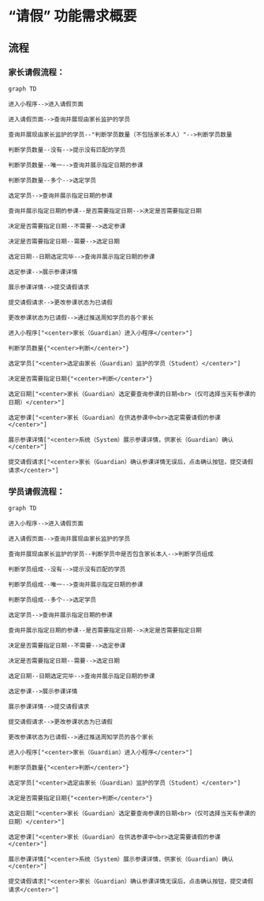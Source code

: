 # “请假” 功能需求概要

## 流程

### 家长请假流程：

```mermaid
graph TD

进入小程序-->进入请假页面

进入请假页面-->查询并展现由家长监护的学员

查询并展现由家长监护的学员--"判断学员数量（不包括家长本人）"-->判断学员数量

判断学员数量--没有-->提示没有匹配的学员

判断学员数量--唯一-->查询并展示指定日期的参课

判断学员数量--多个-->选定学员

选定学员-->查询并展示指定日期的参课

查询并展示指定日期的参课--是否需要指定日期-->决定是否需要指定日期

决定是否需要指定日期--不需要-->选定参课

决定是否需要指定日期--需要-->选定日期

选定日期--日期选定完毕-->查询并展示指定日期的参课

选定参课-->展示参课详情

展示参课详情-->提交请假请求

提交请假请求-->更改参课状态为已请假

更改参课状态为已请假-->通过推送周知学员的各个家长

进入小程序["<center>家长（Guardian）进入小程序</center>"]

判断学员数量{"<center>判断</center>"}

选定学员["<center>选定由家长（Guardian）监护的学员（Student）</center>"]

决定是否需要指定日期{"<center>判断</center>"}

选定日期["<center>家长（Guardian）选定要查询参课的日期<br>（仅可选择当天有参课的日期）</center>"]

选定参课["<center>家长（Guardian）在供选参课中<br>选定需要请假的参课</center>"]

展示参课详情["<center>系统（System）展示参课详情，供家长（Guardian）确认</center>"]

提交请假请求["<center>家长（Guardian）确认参课详情无误后，点击确认按钮，提交请假请求</center>"]

```

### 学员请假流程：

```mermaid
graph TD

进入小程序-->进入请假页面

进入请假页面-->查询并展现由家长监护的学员

查询并展现由家长监护的学员--判断学员中是否包含家长本人-->判断学员组成

判断学员组成--没有-->提示没有匹配的学员

判断学员组成--唯一-->查询并展示指定日期的参课

判断学员组成--多个-->选定学员

选定学员-->查询并展示指定日期的参课

查询并展示指定日期的参课--是否需要指定日期-->决定是否需要指定日期

决定是否需要指定日期--不需要-->选定参课

决定是否需要指定日期--需要-->选定日期

选定日期--日期选定完毕-->查询并展示指定日期的参课

选定参课-->展示参课详情

展示参课详情-->提交请假请求

提交请假请求-->更改参课状态为已请假

更改参课状态为已请假-->通过推送周知学员的各个家长

进入小程序["<center>家长（Guardian）进入小程序</center>"]

判断学员数量{"<center>判断</center>"}

选定学员["<center>选定由家长（Guardian）监护的学员（Student）</center>"]

决定是否需要指定日期{"<center>判断</center>"}

选定日期["<center>家长（Guardian）选定要查询参课的日期<br>（仅可选择当天有参课的日期）</center>"]

选定参课["<center>家长（Guardian）在供选参课中<br>选定需要请假的参课</center>"]

展示参课详情["<center>系统（System）展示参课详情，供家长（Guardian）确认</center>"]

提交请假请求["<center>家长（Guardian）确认参课详情无误后，点击确认按钮，提交请假请求</center>"]

```
<!--stackedit_data:
eyJoaXN0b3J5IjpbMjA4OTQ1Mzc5MiwtMTA4OTU5MDE5MCwtMT
A4OTU5MDE5MCwtMTk3NjQ4ODM4NCwtOTMyMDgyMjcyLC0xMzk3
NzcwNjQ0LDIxMDI5NjkwNTMsLTE1NDk1NTc2MjAsMTM0NzE4Nz
c0NiwzMTQ3OTc5NTUsLTUyOTU4MjI0LDExMDIzNjk1Myw4NDI0
MDUwMDYsMTk0OTg5NTE1MywtMzkzNDY3NTkyLC0xMjg4MjEyNj
EzLDE5Njk1Nzg0NjEsLTIxMDk0NzM2MzIsNjUzODc2NjEsMjM2
ODQzNDNdfQ==
-->